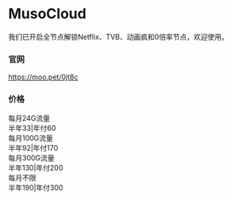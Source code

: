 # MusoCloud
我们已开启全节点解锁Netflix、TVB、动画疯和0倍率节点，欢迎使用。

### 官网

https://moo.pet/0jt8c

### 价格
每月24G流量  
半年33|年付60  
每月100G流量  
半年92|年付170  
每月300G流量  
半年130|年付200  
每月不限  
半年190|年付300  
